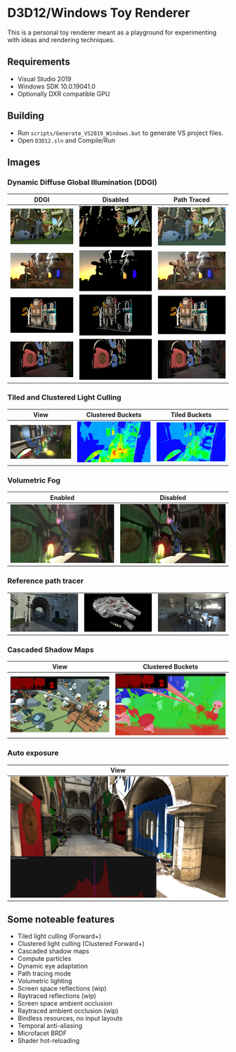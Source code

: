 # D3D12/Windows Toy Renderer

This is a personal toy renderer meant as a playground for experimenting with ideas and rendering techniques.

## Requirements

- Visual Studio 2019
- Windows SDK 10.0.19041.0
- Optionally DXR compatible GPU

## Building

- Run `scripts/Generate_VS2019_Windows.bat` to generate VS project files.
- Open `D3D12.sln` and Compile/Run

## Images

### Dynamic Diffuse Global Illumination (DDGI)

| DDGI  | Disabled  |  Path Traced |
|---|---|---|
|  ![](Images/1_DDGI.jpg) | ![](Images/1_NoDDGI.jpg) | ![](Images/1_PathTraced.jpg) |
|  ![](Images/6_DDGI.jpg) | ![](Images/6_NoDDGI.jpg) | ![](Images/6_PathTraced.jpg) |
|  ![](Images/4_DDGI.jpg) | ![](Images/4_NoDDGI.jpg) | ![](Images/4_PathTraced.jpg) |
|  ![](Images/5_DDGI.jpg) | ![](Images/5_NoDDGI.jpg) | ![](Images/5_PathTraced.jpg) |

### Tiled and Clustered Light Culling

| View  | Clustered Buckets  |  Tiled Buckets |
|---|---|---|
|  ![](Images/LightCulling_02.jpg) | ![](Images/LightCulling_01.jpg) | ![](Images/LightCulling_03.jpg) |

### Volumetric Fog

| Enabled  |  Disabled  |
|---|---|
|  ![](Images/VolumetricFog_01.jpg) | ![](Images/VolumetricFog_02.jpg) |

### Reference path tracer

|   |    ||
|---|---|---|
|  ![](Images/PathTracer_01.jpg) | ![](Images/PathTracer_02.jpg) |![](Images/PathTracer_03.jpg) |

### Cascaded Shadow Maps

| View  | Clustered Buckets  |
|---|---|
|  ![](Images/CSM_02.jpg) | ![](Images/CSM_01.jpg) |

### Auto exposure

| View  |
|---|
|  ![](Images/AutoExposure.jpg) |

## Some noteable features

- Tiled light culling (Forward+)
- Clustered light culling (Clustered Forward+)
- Cascaded shadow maps
- Compute particles
- Dynamic eye adaptation
- Path tracing mode
- Volumetric lighting
- Screen space reflections (wip)
- Raytraced reflections (wip)
- Screen space ambient occlusion
- Raytraced ambient occlusion (wip)
- Bindless resources, no input layouts
- Temporal anti-aliasing
- Microfacet BRDF
- Shader hot-reloading

